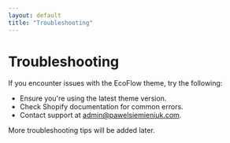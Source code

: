```yaml
---
layout: default
title: "Troubleshooting"
---
```

# Troubleshooting

If you encounter issues with the EcoFlow theme, try the following:
- Ensure you're using the latest theme version.
- Check Shopify documentation for common errors.
- Contact support at [admin@pawelsiemieniuk.com](mailto:admin@pawelsiemieniuk.com).

More troubleshooting tips will be added later.
